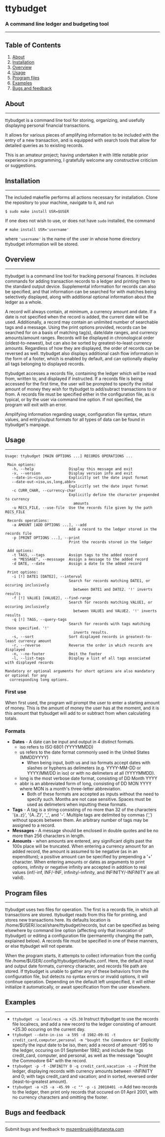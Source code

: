 # ttybudget
### A command line ledger and budgeting tool
-----------------
## Table of Contents
1. [About](https://github.com/uglifruit3/ttybudget#about)
2. [Installation](https://github.com/uglifruit3/ttybudget#installation)
3. [Overview](https://github.com/uglifruit3/ttybudget#overview)
4. [Usage](https://github.com/uglifruit3/ttybudget#usage)
5. [Program files](https://github.com/uglifruit3/ttybudget#program-files)
6. [Examples](https://github.com/uglifruit3/ttybudget#examples)
7. [Bugs and feedback](https://github.com/uglifruit3/ttybudget#bugs-and-feedback)

## About
-----------------
ttybudget is a command line tool for storing, organizing, and usefully displaying personal financial transactions.

It allows for various pieces of amplifying information to be included with the entry of a new transaction, and is equipped with search tools that allow for detailed queries as to existing records.

This is an amateur project; having undertaken it with little notable prior experience in programming, I gratefully welcome any constructive criticism or suggestions.

## Installation
-----------------
The included makefile performs all actions necessary for installation. Clone the repository to your machine, navigate to it, and run
```
$ sudo make install USR=$USER
```
If one does not wish to use, or does not have `sudo` installed, the command
```
# make install USR='username'
```
where `'username'` is the name of the user in whose home directory ttybudget information will be stored. 

## Overview
-----------------
ttybudget is a command line tool for tracking personal finances. It includes commands for adding transaction records to a ledger and printing them to the standard output device. Supplemental information for records can also be specified, and that information can be searched for with matches being selectively displayed, along with additional optional information about the ledger as a whole.

A record will always contain, at minimum, a currency amount and date. If a date is not specified when the record is added, the current date will be used. Additionally, a record may contain an unlimited number of searchable tags and a message. Using the print options provided, records can be searched for on a basis of matching tag(s), date/date ranges, and currency amounts/amount ranges. Records will be displayed in chronological order (oldest-to-newest), but can also be sorted by greatest-to-least currency amounts. Regardless of how they are displayed, the order of records can be reversed as well. ttybudget also displays additional cash flow information in the form of a footer, which is enabled by default, and can optionally display all tags belonging to displayed records. 

ttybudget accesses a records file, containing the ledger which will be read from, written to, and displayed if instructed. If a records file is being accessed for the first time, the user will be prompted to specify the initial amount of money they wish for ttybudget to add/subract transactions to or from. A records file must be specified either in the configuration file, as is typical, or by the user via command line option. If not specified, the program will exit with an error.

Amplifying information regarding usage, configuration file syntax, return values, and entry/output formats for all types of data can be found in ttybudget's manpage.

## Usage
-----------------
```
Usage: ttybudget [MAIN OPTIONS ...] RECORDS OPERATIONS ...

 Main options:
   -h, --help                Display this message and exit
   -v, --version             Display version info and exit
   --date-in-<iso,us>        Explicitly set the date input format
   --date-out-<iso,us,long,abbr>
                             Explicitly set the date input format
   -c CURR_CHAR, --currency-char
                             Explicitly define the character prepended to currency
                               amounts
   -u RECS_FILE, --use-file  Use the records file given by the path RECS_FILE

 Records operations:
   -a AMOUNT [ADD OPTIONS ...], --add
                             Add a record to the ledger stored in the records file
   -p [PRINT OPTIONS ...], --print
                             Print the records stored in the ledger

 Add options:
   -t TAGS, --tags           Assign tags to the added record
   -m "MESSAGE", --messsage  Assign a message to the added record
   -d DATE, --date           Assign a date to the added record

 Print options:
   -i [!] DATE1 [DATE2], --interval
                             Search for records matching DATE1, or occuring inclusively
                               between DATE1 and DATE2. '!' inverts results
   -f [!] VALUE1 [VALUE2], --find-range
                             Search for records matching VALUE1, or occuring inclusively
                               between VALUE1 and VALUE2. '!' inverts results
   -q [!] TAGS, --query-tags 
                             Search for records with tags matching those specified. '!'
                               inverts results.
   -s, --sort                Sort displayed records in greatest-to-least currency amount
   -r, --reverse             Reverse the order in which records are displayed
   -n, --no-footer           Omit the footer
   -l, --list-tags           Display a list of all tags associated with displayed records

Mandatory or optional arguments for short options are also mandatory or optional for any
  corresponding long options.
```
### First use
When first used, the program will prompt the user to enter a starting amount of money. This is the amount of money the user has at the moment, and it is this amount that ttybudget will add to or subtract from when calculating totals.

### Formats
* **Dates** - A date can be input and output in 4 distinct formats.
	* iso refers to ISO 6801 (YYYYMMDD)
	* us refers to the date format commonly used in the United States (MMDDYYYY)
		* When being input, both us and iso formats accept dates with slashes or hyphens as delimeters (e.g. YYYY-MM-DD or YYYY/MM/DD in iso) or with no delimeters at all (YYYYMMDD).
	* long is the most verbose date format, consisting of DD Month YYYY
	* abbr is an abbreviated form of long, consisting of DD MON YYYY where MON is a month's three-letter abbreviation.
		* Both of these formats are accepted as inputs without the need to specify such. Months are not case sensitive. Spaces must be used as delimeters when inputting these formats.
* **Tags** - A tag is a string consisting of no more than 32 of the characters '{a..z}', '{A..Z}', '\_', and '-'. Multiple tags are delimited by commas (',') without spaces between them. An arbitrary number of tags may be assigned to a record.
* **Messages** - A message should be enclosed in double quotes and be no more than 256 characters in length.
* **Amounts** - when amounts are entered, any significant digits past the 100s place will be truncated. When entering a currency amount for an added record, the amount is assumed to be negative (as in an expenditure); a positive amount can be specified by prepending a '+' character. When entering amounts or dates as arguments to print options, infinity or negative infinity are accepted in addition to real values (inf/-inf, INF/-INF, infinity/-infinity, and INFINITY/-INFINITY are all valid).

## Program files
-----------------
ttybudget uses two files for operation. The first is a records file, in which all transactions are stored. ttybudget reads from this file for printing, and stores new transactions here. Its defaults location is /home/$USER/.local/share/ttybudget/records, but can be specified as being elsewhere by command line option (affecting only that invocation of ttybudget) or editing a configuration file (permanently changing the path, explained below). A records file must be specified in one of these manners, or else ttybudget will not operate.

When the program starts, it attempts to collect information from the config file /home/$USER/.config/ttybudget/defaults.conf. Here, the default input and output date formats, currency character, and records file path are stored. If ttybudget is unable to gather any of these behaviors from the configuration file, but detects no syntax errors or invalid options, it will continue operation. Depending on the default left unspecified, it will either initialize it automatically, or await specification from the user elsewhere. 

## Examples
-----------------
* `ttybudget -u localrecs -a +25.30` Instruct ttybudget to use the records file localrecs, and add a new record to the ledger consisting of amount +25.30 occuring on the current day.
* `ttybudget --date-in-iso -a 595 -d 1982-09-01 -t credit_card,computer,personal -m "bought the Commodore 64"` Explicitly specify the input date to be iso, then; add a record of amount -595 to the ledger, occuring on 01 September 1982; and include the tags credit_card, computer, and personal, as well as the message "bought the Commodore 64" with the record.
* `ttybudget -p -f -INFINITY 0 -q credit_card,vacation -s -r` Print the ledger, displaying records with currency amounts between -INFINITY and 0; with tags credit\_card and vacation; and in sorted, reversed order (least-to-greatest amount).
* `ttybudget -a +25 -a -45.99 -c "" -p -i 20010401 -n` Add two records to the ledger, then print only records that occured on 01 April 2001, with no currency characters and omitting the footer.

## Bugs and feedback
-----------------
Submit bugs and feedback to mszembruski@tutanota.com
